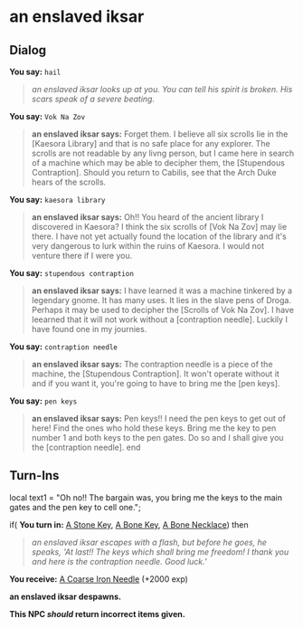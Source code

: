 # an enslaved iksar


## Dialog

**You say:** `hail`



>*an enslaved iksar looks up at you. You can tell his spirit is broken. His scars speak of a severe beating.*

**You say:** `Vok Na Zov`



>**an enslaved iksar says:** Forget them. I believe all six scrolls lie in the [Kaesora Library] and that is no safe place for any explorer. The scrolls are not readable by any livng person, but I came here in search of a machine which may be able to decipher them, the [Stupendous Contraption]. Should you return to Cabilis, see that the Arch Duke hears of the scrolls.

**You say:** `kaesora library`



>**an enslaved iksar says:** Oh!! You heard of the ancient library I discovered in Kaesora? I think the six scrolls of [Vok Na Zov] may lie there. I have not yet actually found the location of the library and it's very dangerous to lurk within the ruins of Kaesora. I would not venture there if I were you.

**You say:** `stupendous contraption`



>**an enslaved iksar says:** I have learned it was a machine tinkered by a legendary gnome. It has many uses. It lies in the slave pens of Droga. Perhaps it may be used to decipher the [Scrolls of Vok Na Zov]. I have leearned that it will not work without a [contraption needle]. Luckily I have found one in my journies.

**You say:** `contraption needle`



>**an enslaved iksar says:** The contraption needle is a piece of the machine, the [Stupendous Contraption]. It won't operate without it and if you want it, you're going to have to bring me the [pen keys].

**You say:** `pen keys`



>**an enslaved iksar says:** Pen keys!! I need the pen keys to get out of here! Find the ones who hold these keys. Bring me the key to pen number 1 and both keys to the pen gates. Do so and I shall give you the [contraption needle].
end

## Turn-Ins



local text1 = "Oh no!! The bargain was, you bring me the keys to the main gates and the pen key to cell one.";





if( **You turn in:** [A Stone Key](/item/12708), [A Bone Key](/item/12712), [A Bone Necklace](/item/12713)) then 


>*an enslaved iksar escapes with a flash, but before he goes, he speaks, 'At last!! The keys which shall bring me freedom! I thank you and here is the contraption needle. Good luck.'*


 **You receive:**  [A Coarse Iron Needle](/item/12714) (+2000 exp)


**an enslaved iksar despawns.**

**This NPC *should* return incorrect items given.**






